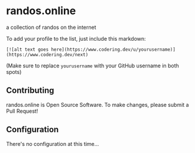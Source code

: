#  randos.online

a collection of randos on the internet

To add your profile to the list, just include this markdown: 


`[![alt text goes here](https://www.codering.dev/u/yourusername)](https://www.codering.dev/next)`

(Make sure to replace `yourusername` with your GitHub username in both spots)

## Contributing
randos.online is Open Source Software. To make changes, please submit a Pull Request! 

## Configuration
There's no configuration at this time...
